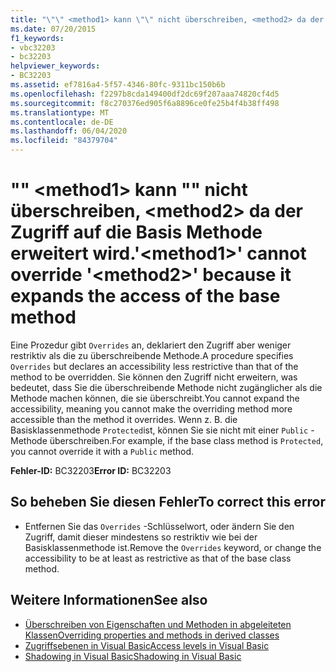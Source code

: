 ```yaml
---
title: "\"\" <method1> kann \"\" nicht überschreiben, <method2> da der Zugriff auf die Basis Methode erweitert wird."
ms.date: 07/20/2015
f1_keywords:
- vbc32203
- bc32203
helpviewer_keywords:
- BC32203
ms.assetid: ef7816a4-5f57-4346-80fc-9311bc150b6b
ms.openlocfilehash: f2297b8cda149400df2dc69f207aaa74820cf4d5
ms.sourcegitcommit: f8c270376ed905f6a8896ce0fe25b4f4b38ff498
ms.translationtype: MT
ms.contentlocale: de-DE
ms.lasthandoff: 06/04/2020
ms.locfileid: "84379704"
---
```

# <a name="method1-cannot-override-method2-because-it-expands-the-access-of-the-base-method"></a><span data-ttu-id="57fc2-102">"" \<method1> kann "" nicht überschreiben, \<method2> da der Zugriff auf die Basis Methode erweitert wird.</span><span class="sxs-lookup"><span data-stu-id="57fc2-102">'\<method1>' cannot override '\<method2>' because it expands the access of the base method</span></span>
<span data-ttu-id="57fc2-103">Eine Prozedur gibt `Overrides` an, deklariert den Zugriff aber weniger restriktiv als die zu überschreibende Methode.</span><span class="sxs-lookup"><span data-stu-id="57fc2-103">A procedure specifies `Overrides` but declares an accessibility less restrictive than that of the method to be overridden.</span></span> <span data-ttu-id="57fc2-104">Sie können den Zugriff nicht erweitern, was bedeutet, dass Sie die überschreibende Methode nicht zugänglicher als die Methode machen können, die sie überschreibt.</span><span class="sxs-lookup"><span data-stu-id="57fc2-104">You cannot expand the accessibility, meaning you cannot make the overriding method more accessible than the method it overrides.</span></span> <span data-ttu-id="57fc2-105">Wenn z. B. die Basisklassenmethode `Protected`ist, können Sie sie nicht mit einer `Public` -Methode überschreiben.</span><span class="sxs-lookup"><span data-stu-id="57fc2-105">For example, if the base class method is `Protected`, you cannot override it with a `Public` method.</span></span>  
  
 <span data-ttu-id="57fc2-106">**Fehler-ID:** BC32203</span><span class="sxs-lookup"><span data-stu-id="57fc2-106">**Error ID:** BC32203</span></span>  
  
## <a name="to-correct-this-error"></a><span data-ttu-id="57fc2-107">So beheben Sie diesen Fehler</span><span class="sxs-lookup"><span data-stu-id="57fc2-107">To correct this error</span></span>  
  
- <span data-ttu-id="57fc2-108">Entfernen Sie das `Overrides` -Schlüsselwort, oder ändern Sie den Zugriff, damit dieser mindestens so restriktiv wie bei der Basisklassenmethode ist.</span><span class="sxs-lookup"><span data-stu-id="57fc2-108">Remove the `Overrides` keyword, or change the accessibility to be at least as restrictive as that of the base class method.</span></span>  
  
## <a name="see-also"></a><span data-ttu-id="57fc2-109">Weitere Informationen</span><span class="sxs-lookup"><span data-stu-id="57fc2-109">See also</span></span>

- [<span data-ttu-id="57fc2-110">Überschreiben von Eigenschaften und Methoden in abgeleiteten Klassen</span><span class="sxs-lookup"><span data-stu-id="57fc2-110">Overriding properties and methods in derived classes</span></span>](../programming-guide/language-features/objects-and-classes/inheritance-basics.md#overriding-properties-and-methods-in-derived-classes)
- [<span data-ttu-id="57fc2-111">Zugriffsebenen in Visual Basic</span><span class="sxs-lookup"><span data-stu-id="57fc2-111">Access levels in Visual Basic</span></span>](../programming-guide/language-features/declared-elements/access-levels.md)
- [<span data-ttu-id="57fc2-112">Shadowing in Visual Basic</span><span class="sxs-lookup"><span data-stu-id="57fc2-112">Shadowing in Visual Basic</span></span>](../programming-guide/language-features/declared-elements/shadowing.md)

